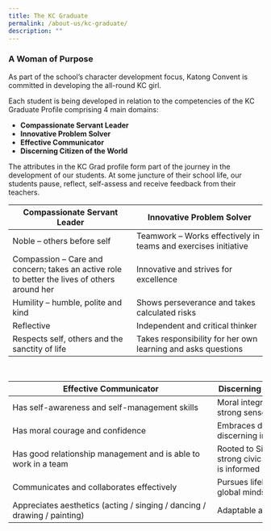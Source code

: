 ```yaml
---
title: The KC Graduate
permalink: /about-us/kc-graduate/
description: ""
---
```

### A Woman of Purpose

As part of the school’s character development focus, Katong Convent is committed in developing the all-round KC girl.

Each student is being developed in relation to the competencies of the KC Graduate Profile comprising 4 main domains:

*   **Compassionate Servant Leader**
*   **Innovative Problem Solver**
*   **Effective Communicator**
*   **Discerning Citizen of the World**

The attributes in the KC Grad profile form part of the journey in the development of our students. At some juncture of their school life, our students pause, reflect, self-assess and receive feedback from their teachers.


|<span style="display: inline-block; width:230px">Compassionate Servant Leader</span>| <span style="display: inline-block; width:250px">Innovative Problem Solver</span>|
|---|---|
| Noble – others before self | Teamwork – Works effectively in teams and exercises initiative |
| Compassion – Care and concern; takes an active role to better the lives of others around her | Innovative and strives for excellence |
| Humility – humble, polite and kind | Shows perseverance and takes calculated risks |
| Reflective | Independent and critical thinker |
| Respects self, others and the sanctity of life | Takes responsibility for her own learning and asks questions |

<br>

|<span style="display: inline-block; width:390px">Effective Communicator</span>| <span style="display: inline-block; width:250px">Discerning Citizen of the World</span>|
|---|---|
| Has self-awareness and self-management skills | Moral integrity and justice – strong sense of right and wrong |
| Has moral courage and confidence | Embraces differences and is discerning in judgement |
| Has good relationship management and is able to work in a team | Rooted to Singapore; has a strong civic consciousness and is informed |
| Communicates and collaborates effectively | Pursues lifelong learning, has a global mindset |
| Appreciates aesthetics (acting / singing / dancing / drawing / painting) | Adaptable and resilient |